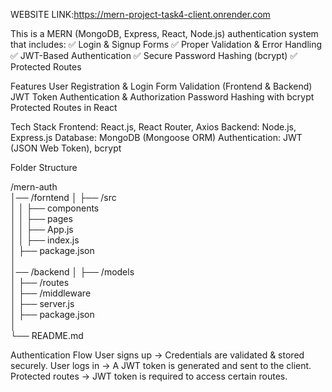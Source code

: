 WEBSITE LINK:https://mern-project-task4-client.onrender.com

This is a MERN (MongoDB, Express, React, Node.js) authentication system that includes:
✅ Login & Signup Forms
✅ Proper Validation & Error Handling
✅ JWT-Based Authentication
✅ Secure Password Hashing (bcrypt)
✅ Protected Routes

 Features
User Registration & Login
Form Validation (Frontend & Backend)
JWT Token Authentication & Authorization
Password Hashing with bcrypt
Protected Routes in React

Tech Stack
Frontend: React.js, React Router, Axios
Backend: Node.js, Express.js
Database: MongoDB (Mongoose ORM)
Authentication: JWT (JSON Web Token), bcrypt

Folder Structure

/mern-auth  
│── /forntend 
│   ├── /src  
│   │   ├── components  
│   │   ├── pages  
│   │   ├── App.js  
│   │   ├── index.js  
│   ├── package.json  
│  
│── /backend
│   ├── /models  
│   ├── /routes  
│   ├── /middleware  
│   ├── server.js  
│   ├── package.json  
│  
└── README.md  

Authentication Flow
User signs up → Credentials are validated & stored securely.
User logs in → A JWT token is generated and sent to the client.
Protected routes → JWT token is required to access certain routes.


